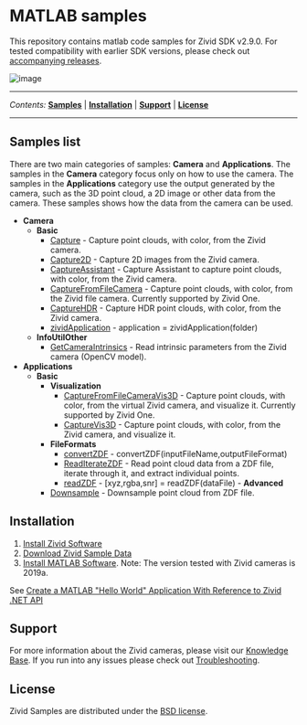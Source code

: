 # MATLAB samples

This repository contains matlab code samples for Zivid SDK v2.9.0. For
tested compatibility with earlier SDK versions, please check out
[accompanying
releases](https://github.com/zivid/zivid-matlab-samples/tree/master/../../releases).

![image](https://www.zivid.com/hubfs/softwarefiles/images/zivid-generic-github-header.png)



---

*Contents:*
[**Samples**](#Samples-list) |
[**Installation**](#Installation) |
[**Support**](#Support) |
[**License**](#License)

---



## Samples list

There are two main categories of samples: **Camera** and
**Applications**. The samples in the **Camera** category focus only on
how to use the camera. The samples in the **Applications** category use
the output generated by the camera, such as the 3D point cloud, a 2D
image or other data from the camera. These samples shows how the data
from the camera can be used.

  - **Camera**
      - **Basic**
          - [Capture](https://github.com/zivid/zivid-matlab-samples/tree/master//source/Camera/Basic/Capture.m) - Capture point clouds, with color, from the Zivid camera.
          - [Capture2D](https://github.com/zivid/zivid-matlab-samples/tree/master//source/Camera/Basic/Capture2D.m) - Capture 2D images from the Zivid camera.
          - [CaptureAssistant](https://github.com/zivid/zivid-matlab-samples/tree/master//source/Camera/Basic/CaptureAssistant.m) - Capture Assistant to capture point clouds, with color,
            from the Zivid camera.
          - [CaptureFromFileCamera](https://github.com/zivid/zivid-matlab-samples/tree/master//source/Camera/Basic/CaptureFromFileCamera.m) - Capture point clouds, with color, from the Zivid file
            camera. Currently supported by Zivid One.
          - [CaptureHDR](https://github.com/zivid/zivid-matlab-samples/tree/master//source/Camera/Basic/CaptureHDR.m) - Capture HDR point clouds, with color, from the Zivid
            camera.
          - [zividApplication](https://github.com/zivid/zivid-matlab-samples/tree/master//source/Camera/Basic/zividApplication.m) - application = zividApplication(folder)
      - **InfoUtilOther**
          - [GetCameraIntrinsics](https://github.com/zivid/zivid-matlab-samples/tree/master//source/Camera/InfoUtilOther/GetCameraIntrinsics.m) - Read intrinsic parameters from the Zivid camera (OpenCV
            model).
  - **Applications**
      - **Basic**
          - **Visualization**
              - [CaptureFromFileCameraVis3D](https://github.com/zivid/zivid-matlab-samples/tree/master//source/Applications/Basic/Visualization/CaptureFromFileCameraVis3D.m) - Capture point clouds, with color, from the virtual
                Zivid camera, and visualize it. Currently supported by
                Zivid One.
              - [CaptureVis3D](https://github.com/zivid/zivid-matlab-samples/tree/master//source/Applications/Basic/Visualization/CaptureVis3D.m) - Capture point clouds, with color, from the Zivid
                camera, and visualize it.
          - **FileFormats**
              - [convertZDF](https://github.com/zivid/zivid-matlab-samples/tree/master//source/Applications/Basic/FileFormats/convertZDF.m) - convertZDF(inputFileName,outputFileFormat)
              - [ReadIterateZDF](https://github.com/zivid/zivid-matlab-samples/tree/master//source/Applications/Basic/FileFormats/ReadIterateZDF.m) - Read point cloud data from a ZDF file, iterate through
                it, and extract individual points.
              - [readZDF](https://github.com/zivid/zivid-matlab-samples/tree/master//source/Applications/Basic/FileFormats/readZDF.m) - \[xyz,rgba,snr\] = readZDF(dataFile) - **Advanced**
          - [Downsample](https://github.com/zivid/zivid-matlab-samples/tree/master//source/Applications/Advanced/Downsample.m) - Downsample point cloud from ZDF file.

## Installation

1.  [Install Zivid
    Software](https://support.zivid.com/latest//getting-started/software-installation.html)
2.  [Download Zivid Sample
    Data](https://support.zivid.com/latest//api-reference/samples/sample-data.html)
3.  [Install MATLAB
    Software](https://se.mathworks.com/products/matlab.html). Note: The
    version tested with Zivid cameras is 2019a.

See [Create a MATLAB "Hello World" Application With Reference to Zivid
.NET
API](https://support.zivid.com/latest/api-reference/samples/matlab/create-a-matlab-hello-world-application-with-reference-to-zivid-dot-net-sdk.html)

## Support

For more information about the Zivid cameras, please visit our
[Knowledge Base](https://support.zivid.com/latest). If you run into any
issues please check out
[Troubleshooting](https://support.zivid.com/latest/support/troubleshooting.html).

## License

Zivid Samples are distributed under the [BSD
license](https://github.com/zivid/zivid-matlab-samples/tree/master/LICENSE).
